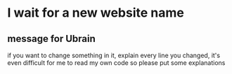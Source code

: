 ﻿# I wait for a new website name

## message for Ubrain

if you want to change something in it, explain every line you changed, it's even difficult for me to read my own code so please put some explanations
